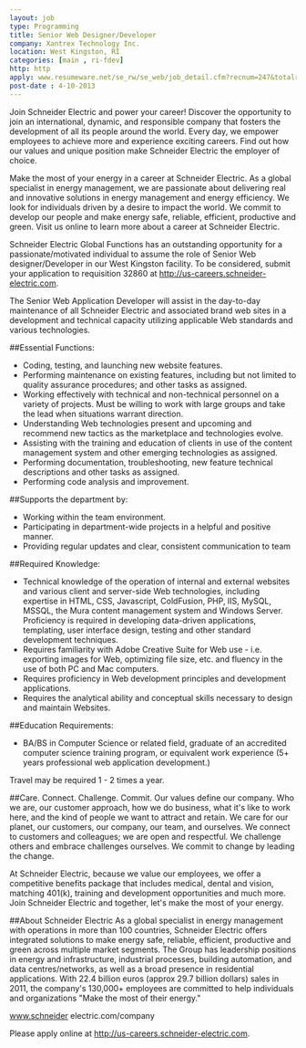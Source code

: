 ```yaml
---
layout: job
type: Programming
title: Senior Web Designer/Developer
company: Xantrex Technology Inc.
location: West Kingston, RI
categories: [main , ri-fdev]
http: http
apply: www.resumeware.net/se_rw/se_web/job_detail.cfm?recnum=247&totalrecs=761&start=201&pagestart=5&reqnum=32860
post-date : 4-10-2013
---
```


Join Schneider Electric and power your career! Discover the opportunity to join an international, dynamic, and responsible company that fosters the development of all its people around the world. Every day, we empower employees to achieve more and experience exciting careers. Find out how our values and unique position make Schneider Electric the employer of choice.

Make the most of your energy in a career at Schneider Electric. As a global specialist in energy management, we are passionate about delivering real and innovative solutions in energy management and energy efficiency. We look for individuals driven by a desire to impact the world. We commit to develop our people and make energy safe, reliable, efficient, productive and green. Visit us online to learn more about a career at Schneider Electric. 

Schneider Electric Global Functions has an outstanding opportunity for a passionate/motivated individual to assume the role of Senior Web designer/Developer in our West Kingston facility. To be considered, submit your application to requisition 32860 at http://us-careers.schneider-electric.com. 

The Senior Web Application Developer will assist in the day-to-day maintenance of all Schneider Electric and associated brand web sites in a development and technical capacity utilizing applicable Web standards and various technologies.

##Essential Functions:
* Coding, testing, and launching new website features.
* Performing maintenance on existing features, including but not limited to quality assurance procedures; and other tasks as assigned.
* Working effectively with technical and non-technical personnel on a variety of projects. Must be willing to work with large groups and take the lead when situations warrant direction.
* Understanding Web technologies present and upcoming and recommend new tactics as the marketplace and technologies evolve.
* Assisting with the training and education of clients in use of the content management system and other emerging technologies as assigned. 
* Performing documentation, troubleshooting, new feature technical descriptions and other tasks as assigned.
* Performing code analysis and improvement.

##Supports the department by:
* Working within the team environment.
* Participating in department-wide projects in a helpful and positive manner.
* Providing regular updates and clear, consistent communication to team

##Required Knowledge:
* Technical knowledge of the operation of internal and external websites and various client and server-side Web technologies, including expertise in HTML, CSS, Javascript, ColdFusion, PHP, IIS, MySQL, MSSQL, the Mura content management system and Windows Server. Proficiency is required in developing data-driven applications, templating, user interface design, testing and other standard development techniques.
* Requires familiarity with Adobe Creative Suite for Web use - i.e. exporting images for Web, optimizing file size, etc. and fluency in the use of both PC and Mac computers.
* Requires proficiency in Web development principles and development applications.
* Requires the analytical ability and conceptual skills necessary to design and maintain Websites.

##Education Requirements:
* BA/BS in Computer Science or related field, graduate of an accredited computer science training program, or equivalent work experience (5+ years professional web application development.)

Travel may be required 1 - 2 times a year.

##Care. Connect. Challenge. Commit.
Our values define our company. Who we are, our customer approach, how we do business, what it's like to work here, and the kind of people we want to attract and retain. We care for our planet, our customers, our company, our team, and ourselves. We connect to customers and colleagues; we are open and respectful. We challenge others and embrace challenges ourselves. We commit to change by leading the change. 

At Schneider Electric, because we value our employees, we offer a competitive benefits package that includes medical, dental and vision, matching 401(k), training and development opportunities and much more. Join Schneider Electric and together, let's make the most of your energy.

##About Schneider Electric 
As a global specialist in energy management with operations in more than 100 countries, Schneider Electric offers integrated solutions to make energy safe, reliable, efficient, productive and green across multiple market segments. The Group has leadership positions in energy and infrastructure, industrial processes, building automation, and data centres/networks, as well as a broad presence in residential applications. With 22.4 billion euros (approx 29.7 billion dollars) sales in 2011, the company's 130,000+ employees are committed to help individuals and organizations "Make the most of their energy."

www.schneider electric.com/company

Please apply online at http://us-careers.schneider-electric.com. 